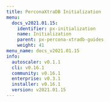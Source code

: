 ```yaml
---
title: PerconaXtraDB Initialization
menu:
  docs_v2021.01.15:
    identifier: px-initialization
    name: Initialization
    parent: px-percona-xtradb-guides
    weight: 41
menu_name: docs_v2021.01.15
info:
  autoscaler: v0.1.1
  cli: v0.16.1
  community: v0.16.1
  enterprise: v0.3.1
  installer: v0.16.1
  version: v2021.01.15
---
```


